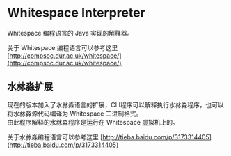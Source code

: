 # Whitespace Interpreter #

Whitespace 编程语言的 Java 实现的解释器。

关于 Whitespace 编程语言可以参考这里 [http://compsoc.dur.ac.uk/whitespace/](http://compsoc.dur.ac.uk/whitespace/)

## 水沝淼扩展

现在的版本加入了水沝淼语言的扩展，CLI程序可以解释执行水沝淼程序，也可以将水沝淼源代码编译为 Whitespace 二进制格式。  
由此程序解释的水沝淼程序是运行在 Whitespace 虚拟机上的。

关于水沝淼编程语言可以参考这里 [http://tieba.baidu.com/p/3173314405](http://tieba.baidu.com/p/3173314405)
